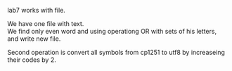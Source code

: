 lab7 works with file.<br>

We have one file with text.<br>
We find only even word and using operationg OR with sets of his letters, and write new file.<br>

Second operation is convert all symbols from cp1251 to utf8 by increaseing their codes by 2.<br>
